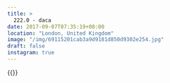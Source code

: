```yaml
---
title: >
  222.0 - daca
date: 2017-09-07T07:35:19+00:00
location: "London, United Kingdom"
image: "/img/69115201cab3a9d9181d850d9302e254.jpg"
draft: false
instagram: true
---
```


{{<photo src="/img/69115201cab3a9d9181d850d9302e254.jpg">}}
